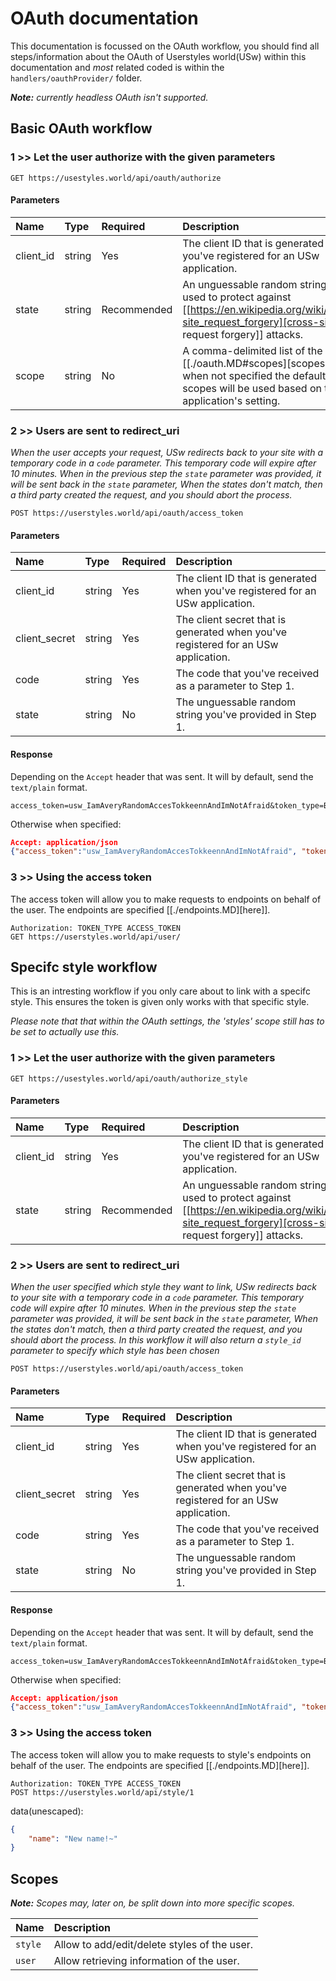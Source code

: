 # OAuth documentation

This documentation is focussed on the OAuth workflow, you should find all steps/information about the OAuth of Userstyles world(USw)
within this documentation and _most_ related coded is within the `handlers/oauthProvider/` folder.

_**Note:** currently headless OAuth isn't supported._

## Basic OAuth workflow

### 1 >> Let the user authorize with the given parameters
```
GET https://usestyles.world/api/oauth/authorize
```

#### Parameters

| Name |  Type | Required | Description |
| :--- | :--- | :--- | :--- |
| client_id | string | Yes | The client ID that is generated when you've registered for an USw application. |
| state | string | Recommended | An unguessable random string. It is used to protect against [[https://en.wikipedia.org/wiki/Cross-site_request_forgery][cross-site request forgery]] attacks. |
| scope | string | No | A comma-delimited list of the [[./oauth.MD#scopes][scopes]], when not specified the default scopes will be used based on the application's setting. |


### 2 >> Users are sent to redirect_uri

_When the user accepts your request, USw redirects back to your site with a temporary code in a `code` parameter. This temporary code will expire after 10 minutes. When in the previous step the `state` parameter was provided, it will be sent back in the `state` parameter, When the states don't match, then a third party created the request, and you should abort the process._

```
POST https://userstyles.world/api/oauth/access_token
```

#### Parameters

| Name |  Type | Required | Description |
| :--- | :--- | :--- | :--- |
| client_id | string | Yes | The client ID that is generated when you've registered for an USw application. |
| client_secret | string | Yes | The client secret that is generated when you've registered for an USw application. |
| code | string | Yes | The code that you've received as a parameter to Step 1. |
| state | string | No | The unguessable random string you've provided in Step 1. |


#### Response

Depending on the `Accept` header that was sent.
It will by default, send the `text/plain` format.

```
access_token=usw_IamAveryRandomAccesTokkeennAndImNotAfraid&token_type=Bearer
```

Otherwise when specified:
```json
Accept: application/json
{"access_token":"usw_IamAveryRandomAccesTokkeennAndImNotAfraid", "token_type":"Bearer"}
```

### 3 >> Using the access token

The access token will allow you to make requests to endpoints on behalf of the user.
The endpoints are specified [[./endpoints.MD][here]].

```
Authorization: TOKEN_TYPE ACCESS_TOKEN
GET https://userstyles.world/api/user/
```


## Specifc style workflow

This is an intresting workflow if you only care about to link with a specifc style.
This ensures the token is given only works with that specific style.

_Please note that that within the OAuth settings, the 'styles' scope still has to be set to actually use this._

### 1 >> Let the user authorize with the given parameters
```
GET https://usestyles.world/api/oauth/authorize_style
```

#### Parameters

| Name |  Type | Required | Description |
| :--- | :--- | :--- | :--- |
| client_id | string | Yes | The client ID that is generated when you've registered for an USw application. |
| state | string | Recommended | An unguessable random string. It is used to protect against [[https://en.wikipedia.org/wiki/Cross-site_request_forgery][cross-site request forgery]] attacks. |


### 2 >> Users are sent to redirect_uri

_When the user specified which style they want to link, USw redirects back to your site with a temporary code in a `code` parameter. This temporary code will expire after 10 minutes. When in the previous step the `state` parameter was provided, it will be sent back in the `state` parameter, When the states don't match, then a third party created the request, and you should abort the process. In this workflow it will also return a `style_id` parameter to specify which style has been chosen_

```
POST https://userstyles.world/api/oauth/access_token
```

#### Parameters

| Name |  Type | Required | Description |
| :--- | :--- | :--- | :--- |
| client_id | string | Yes | The client ID that is generated when you've registered for an USw application. |
| client_secret | string | Yes | The client secret that is generated when you've registered for an USw application. |
| code | string | Yes | The code that you've received as a parameter to Step 1. |
| state | string | No | The unguessable random string you've provided in Step 1. |


#### Response

Depending on the `Accept` header that was sent.
It will by default, send the `text/plain` format.

```
access_token=usw_IamAveryRandomAccesTokkeennAndImNotAfraid&token_type=Bearer
```

Otherwise when specified:
```json
Accept: application/json
{"access_token":"usw_IamAveryRandomAccesTokkeennAndImNotAfraid", "token_type":"Bearer"}
```

### 3 >> Using the access token

The access token will allow you to make requests to style's endpoints on behalf of the user.
The endpoints are specified [[./endpoints.MD][here]].

```
Authorization: TOKEN_TYPE ACCESS_TOKEN
POST https://userstyles.world/api/style/1
```
data(unescaped):
```json
{
    "name": "New name!~"
}
```


## Scopes

_**Note:** Scopes may, later on, be split down into more specific scopes._

| Name | Description |
| :--- | :--- |
| `style` | Allow to add/edit/delete styles of the user. |
| `user` | Allow retrieving information of the user. |
